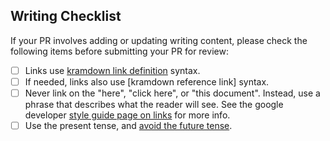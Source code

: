 ## Writing Checklist

If your PR involves adding or updating writing content,
please check the following items before submitting your PR for review:

- [ ] Links use [kramdown link definition] syntax.
- [ ] If needed, links also use [kramdown reference link] syntax.
- [ ] Never link on the "here", "click here", or "this document".
Instead, use a phrase that describes what the reader will see.
See the google developer [style guide page on links] for more info.
- [ ] Use the present tense, and [avoid the future tense].

[kramdown link definition]: https://kramdown.gettalong.org/syntax.html#link-definitions
[style guide page on links]: https://developers.google.com/style/link-text
[avoid the future tense]: https://developers.google.com/style/tense